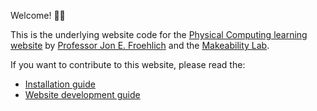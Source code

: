 Welcome! 👋🏽

This is the underlying website code for the [Physical Computing learning website](https://makeabilitylab.github.io/physcomp/) by [Professor Jon E. Froehlich](https://jonfroehlich.github.io/) and the [Makeability Lab](https://makeabilitylab.cs.washington.edu/).

If you want to contribute to this website, please read the:
- [Installation guide](website-install.md)
- [Website development guide](website-dev.md)